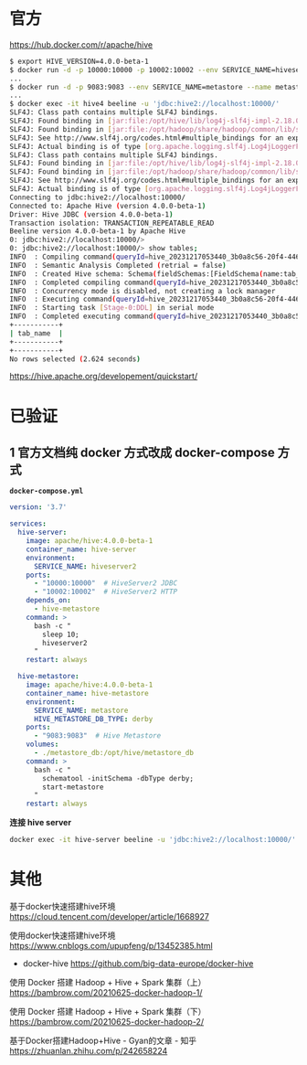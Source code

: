 
# 官方

https://hub.docker.com/r/apache/hive
```sh
$ export HIVE_VERSION=4.0.0-beta-1
$ docker run -d -p 10000:10000 -p 10002:10002 --env SERVICE_NAME=hiveserver2 --name hive4 apache/hive:${HIVE_VERSION}
...
$ docker run -d -p 9083:9083 --env SERVICE_NAME=metastore --name metastore-standalone apache/hive:${HIVE_VERSION}
...
$ docker exec -it hive4 beeline -u 'jdbc:hive2://localhost:10000/'
SLF4J: Class path contains multiple SLF4J bindings.
SLF4J: Found binding in [jar:file:/opt/hive/lib/log4j-slf4j-impl-2.18.0.jar!/org/slf4j/impl/StaticLoggerBinder.class]
SLF4J: Found binding in [jar:file:/opt/hadoop/share/hadoop/common/lib/slf4j-log4j12-1.7.30.jar!/org/slf4j/impl/StaticLoggerBinder.class]
SLF4J: See http://www.slf4j.org/codes.html#multiple_bindings for an explanation.
SLF4J: Actual binding is of type [org.apache.logging.slf4j.Log4jLoggerFactory]
SLF4J: Class path contains multiple SLF4J bindings.
SLF4J: Found binding in [jar:file:/opt/hive/lib/log4j-slf4j-impl-2.18.0.jar!/org/slf4j/impl/StaticLoggerBinder.class]
SLF4J: Found binding in [jar:file:/opt/hadoop/share/hadoop/common/lib/slf4j-log4j12-1.7.30.jar!/org/slf4j/impl/StaticLoggerBinder.class]
SLF4J: See http://www.slf4j.org/codes.html#multiple_bindings for an explanation.
SLF4J: Actual binding is of type [org.apache.logging.slf4j.Log4jLoggerFactory]
Connecting to jdbc:hive2://localhost:10000/
Connected to: Apache Hive (version 4.0.0-beta-1)
Driver: Hive JDBC (version 4.0.0-beta-1)
Transaction isolation: TRANSACTION_REPEATABLE_READ
Beeline version 4.0.0-beta-1 by Apache Hive
0: jdbc:hive2://localhost:10000/>
0: jdbc:hive2://localhost:10000/> show tables;
INFO  : Compiling command(queryId=hive_20231217053440_3b0a8c56-20f4-4461-aca0-e4adfd514fdd): show tables
INFO  : Semantic Analysis Completed (retrial = false)
INFO  : Created Hive schema: Schema(fieldSchemas:[FieldSchema(name:tab_name, type:string, comment:from deserializer)], properties:null)
INFO  : Completed compiling command(queryId=hive_20231217053440_3b0a8c56-20f4-4461-aca0-e4adfd514fdd); Time taken: 2.165 seconds
INFO  : Concurrency mode is disabled, not creating a lock manager
INFO  : Executing command(queryId=hive_20231217053440_3b0a8c56-20f4-4461-aca0-e4adfd514fdd): show tables
INFO  : Starting task [Stage-0:DDL] in serial mode
INFO  : Completed executing command(queryId=hive_20231217053440_3b0a8c56-20f4-4461-aca0-e4adfd514fdd); Time taken: 0.081 seconds
+-----------+
| tab_name  |
+-----------+
+-----------+
No rows selected (2.624 seconds)
```

https://hive.apache.org/developement/quickstart/

# 已验证

## 1 官方文档纯 docker 方式改成 docker-compose 方式

**`docker-compose.yml`**
```yaml
version: '3.7'

services:
  hive-server:
    image: apache/hive:4.0.0-beta-1
    container_name: hive-server
    environment:
      SERVICE_NAME: hiveserver2
    ports:
      - "10000:10000"  # HiveServer2 JDBC
      - "10002:10002"  # HiveServer2 HTTP
    depends_on:
      - hive-metastore
    command: >
      bash -c "
        sleep 10;
        hiveserver2
      "
    restart: always

  hive-metastore:
    image: apache/hive:4.0.0-beta-1
    container_name: hive-metastore
    environment:
      SERVICE_NAME: metastore
      HIVE_METASTORE_DB_TYPE: derby
    ports:
      - "9083:9083"  # Hive Metastore
    volumes:
      - ./metastore_db:/opt/hive/metastore_db
    command: >
      bash -c "
        schematool -initSchema -dbType derby;
        start-metastore
      "
    restart: always
```

**连接 hive server**
```sh
docker exec -it hive-server beeline -u 'jdbc:hive2://localhost:10000/'
```

# 其他

基于docker快速搭建hive环境 https://cloud.tencent.com/developer/article/1668927

使用docker快速搭建hive环境 https://www.cnblogs.com/upupfeng/p/13452385.html
- docker-hive https://github.com/big-data-europe/docker-hive

使用 Docker 搭建 Hadoop + Hive + Spark 集群（上） https://bambrow.com/20210625-docker-hadoop-1/

使用 Docker 搭建 Hadoop + Hive + Spark 集群（下） https://bambrow.com/20210625-docker-hadoop-2/

基于Docker搭建Hadoop+Hive - Gyan的文章 - 知乎 https://zhuanlan.zhihu.com/p/242658224
